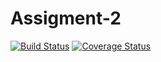 # Assigment-2
[![Build Status](https://travis-ci.com/DavideSut/Assigment-2.svg?branch=main)](https://travis-ci.com/DavideSut/Assigment-2)
[![Coverage Status](https://coveralls.io/repos/github/DavideSut/Assigment-2/badge.svg?branch=main)](https://coveralls.io/github/DavideSut/Assigment-2?branch=main)
